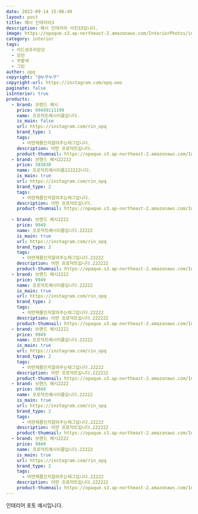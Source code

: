 ```yaml
---
date: 2022-09-14 15:06:49
layout: post
title: 예시 인테리어3
description: 예시 인테리어 사진33입니다.
image: https://opaque.s3.ap-northeast-2.amazonaws.com/InteriorPhotos/instagram-______theo/4.png
category: interior
tags:
  - 미드센추리모던
  - 모던
  - 주황색
  - 그린
author: opq
copyright: "@누구누구"
copyright-url: https://instagram.com/opq.ooo
paginate: false
isInterior: true
products:
  - brand: 브랜드 예시
    price: 99499111199
    name: 프로덕트예시이름입니다.
    is_main: false
    url: https://instagram.com/rin_opq
    brand_type: 1
    tags:
      - 어떤제품인지알려주는태그입니다.
    description: 어떤 프로덕트입니다.
    product-thumnail: https://opaque.s3.ap-northeast-2.amazonaws.com/InteriorPhotos/instagram-______theo/3.png
  - brand: 브랜드 예시22222
    price: 383838
    name: 프로덕트예시이름222222니다.
    is_main: true
    url: https://instagram.com/rin_opq
    brand_type: 2
    tags:
      - 어떤제품인지알려주는태그입니다.
    description: 어떤 프로덕트입니다.
    product-thumnail: https://opaque.s3.ap-northeast-2.amazonaws.com/InteriorPhotos/instagram-______theo/3.png
 
  - brand: 브랜드 예시2222
    price: 9949
    name: 프로덕트예시이름입니다.22222
    is_main: true
    url: https://instagram.com/rin_opq
    brand_type: 2
    tags:
      - 어떤제품인지알려주는태그입니다.22222
    description: 어떤 프로덕트입니다.222222
    product-thumnail: https://opaque.s3.ap-northeast-2.amazonaws.com/InteriorPhotos/instagram-______theo/3.png
  - brand: 브랜드 예시2222
    price: 9949
    name: 프로덕트예시이름입니다.22222
    is_main: true
    url: https://instagram.com/rin_opq
    brand_type: 2
    tags:
      - 어떤제품인지알려주는태그입니다.22222
    description: 어떤 프로덕트입니다.222222
    product-thumnail: https://opaque.s3.ap-northeast-2.amazonaws.com/InteriorPhotos/instagram-______theo/3.png
  - brand: 브랜드 예시2222
    price: 9949
    name: 프로덕트예시이름입니다.22222
    is_main: true
    url: https://instagram.com/rin_opq
    brand_type: 2
    tags:
      - 어떤제품인지알려주는태그입니다.22222
    description: 어떤 프로덕트입니다.222222
    product-thumnail: https://opaque.s3.ap-northeast-2.amazonaws.com/InteriorPhotos/instagram-______theo/3.png
  - brand: 브랜드 예시2222
    price: 9949
    name: 프로덕트예시이름입니다.22222
    is_main: true
    url: https://instagram.com/rin_opq
    brand_type: 2
    tags:
      - 어떤제품인지알려주는태그입니다.22222
    description: 어떤 프로덕트입니다.222222
    product-thumnail: https://opaque.s3.ap-northeast-2.amazonaws.com/InteriorPhotos/instagram-______theo/3.png
  - brand: 브랜드 예시2222
    price: 9949
    name: 프로덕트예시이름입니다.22222
    is_main: true
    url: https://instagram.com/rin_opq
    brand_type: 2
    tags:
      - 어떤제품인지알려주는태그입니다.22222
    description: 어떤 프로덕트입니다.222222
    product-thumnail: https://opaque.s3.ap-northeast-2.amazonaws.com/InteriorPhotos/instagram-______theo/3.png
---
```

인테리어 포토 예시입니다. 